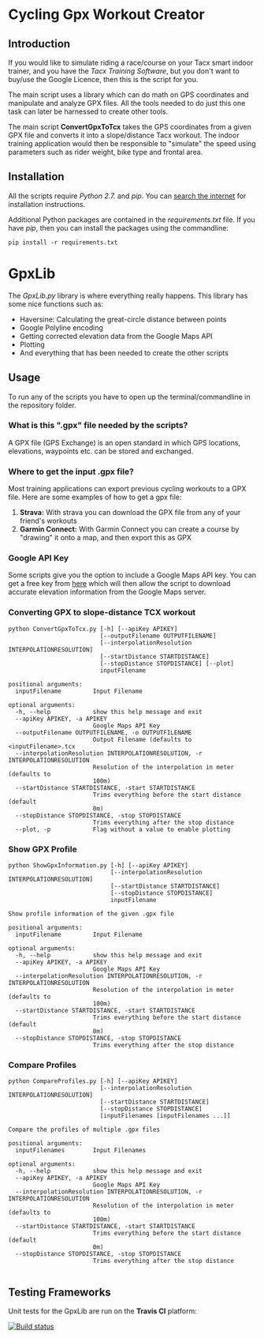 # Cycling Gpx Workout Creator


## Introduction

If you would like to simulate riding a race/course on your Tacx smart indoor trainer, and you have the *Tacx Training Software*, but you don't want to buy/use the Google Licence, then this is the script for you.


The main script uses a library which can do math on GPS coordinates and manipulate and analyze GPX files. All the tools needed to do just this one task can later be harnessed to create other tools.

The main script **ConvertGpxToTcx** takes the GPS coordinates from a given GPX file and converts it into a slope/distance Tacx workout. The indoor training application would then be responsible to "simulate" the speed using parameters such as rider weight, bike type and frontal area.


## Installation
All the scripts require *Python 2.7.* and *pip*. You can [search the internet](http://lmgtfy.com/?q=Install+Python+2.7) for installation instructions.

Additional Python packages are contained in the *requirements.txt* file. If you have *pip*, then you can install the packages using the commandline:
	
	pip install -r requirements.txt

# GpxLib
The *GpxLib.py* library is where everything really happens. This library has some nice functions such as:

* Haversine: Calculating the great-circle distance between points
* Google Polyline encoding
* Getting corrected elevation data from the Google Maps API
* Plotting
* And everything that has been needed to create the other scripts


## Usage
To run any of the scripts you have to open up the terminal/commandline in the repository folder.

### What is this ".gpx" file needed by the scripts?
A GPX file (GPS Exchange) is an open standard in which GPS locations, elevations, waypoints etc. can be stored and exchanged.


### Where to get the input .gpx file?
Most training applications can export previous cycling workouts to a GPX file. Here are some examples of how to get a gpx file:

1. **Strava:** With strava you can download the GPX file from any of your friend's workouts
2. **Garmin Connect:** With Garmin Connect you can create a course by "drawing" it onto a map, and then export this as GPX


### Google API Key
Some scripts give you the option to include a Google Maps API key. You can get a free key from [here](https://developers.google.com/maps/documentation/javascript/get-api-key) which will then allow the script to download accurate elevation information from the Google Maps server.

### Converting GPX to slope-distance TCX workout
```
python ConvertGpxToTcx.py [-h] [--apiKey APIKEY]
                          [--outputFilename OUTPUTFILENAME]
                          [--interpolationResolution INTERPOLATIONRESOLUTION]
                          [--startDistance STARTDISTANCE]
                          [--stopDistance STOPDISTANCE] [--plot]
                          inputFilename
                          
positional arguments:
  inputFilename         Input Filename

optional arguments:
  -h, --help            show this help message and exit
  --apiKey APIKEY, -a APIKEY
                        Google Maps API Key
  --outputFilename OUTPUTFILENAME, -o OUTPUTFILENAME
                        Output Filename (defaults to <inputFilename>.tcx
  --interpolationResolution INTERPOLATIONRESOLUTION, -r INTERPOLATIONRESOLUTION
                        Resolution of the interpolation in meter (defaults to
                        100m)
  --startDistance STARTDISTANCE, -start STARTDISTANCE
                        Trims everything before the start distance (default
                        0m)
  --stopDistance STOPDISTANCE, -stop STOPDISTANCE
                        Trims everything after the stop distance
  --plot, -p            Flag without a value to enable plotting
```

### Show GPX Profile
```
python ShowGpxInformation.py [-h] [--apiKey APIKEY]
                             [--interpolationResolution INTERPOLATIONRESOLUTION]
                             [--startDistance STARTDISTANCE]
                             [--stopDistance STOPDISTANCE]
                             inputFilename

Show profile information of the given .gpx file

positional arguments:
  inputFilename         Input Filename

optional arguments:
  -h, --help            show this help message and exit
  --apiKey APIKEY, -a APIKEY
                        Google Maps API Key
  --interpolationResolution INTERPOLATIONRESOLUTION, -r INTERPOLATIONRESOLUTION
                        Resolution of the interpolation in meter (defaults to
                        100m)
  --startDistance STARTDISTANCE, -start STARTDISTANCE
                        Trims everything before the start distance (default
                        0m)
  --stopDistance STOPDISTANCE, -stop STOPDISTANCE
                        Trims everything after the stop distance
```

### Compare Profiles
```
python CompareProfiles.py [-h] [--apiKey APIKEY]
                          [--interpolationResolution INTERPOLATIONRESOLUTION]
                          [--startDistance STARTDISTANCE]
                          [--stopDistance STOPDISTANCE]
                          [inputFilenames [inputFilenames ...]]

Compare the profiles of multiple .gpx files

positional arguments:
  inputFilenames        Input Filenames

optional arguments:
  -h, --help            show this help message and exit
  --apiKey APIKEY, -a APIKEY
                        Google Maps API Key
  --interpolationResolution INTERPOLATIONRESOLUTION, -r INTERPOLATIONRESOLUTION
                        Resolution of the interpolation in meter (defaults to
                        100m)
  --startDistance STARTDISTANCE, -start STARTDISTANCE
                        Trims everything before the start distance (default
                        0m)
  --stopDistance STOPDISTANCE, -stop STOPDISTANCE
                        Trims everything after the stop distance
                        
```


## Testing Frameworks
Unit tests for the GpxLib are run on the **Travis CI** platform:

[![Build status](https://travis-ci.org/phillipmyburgh/CyclingGpxWorkoutCreator.svg?master)](https://travis-ci.org/phillipmyburgh/CyclingGpxWorkoutCreator)